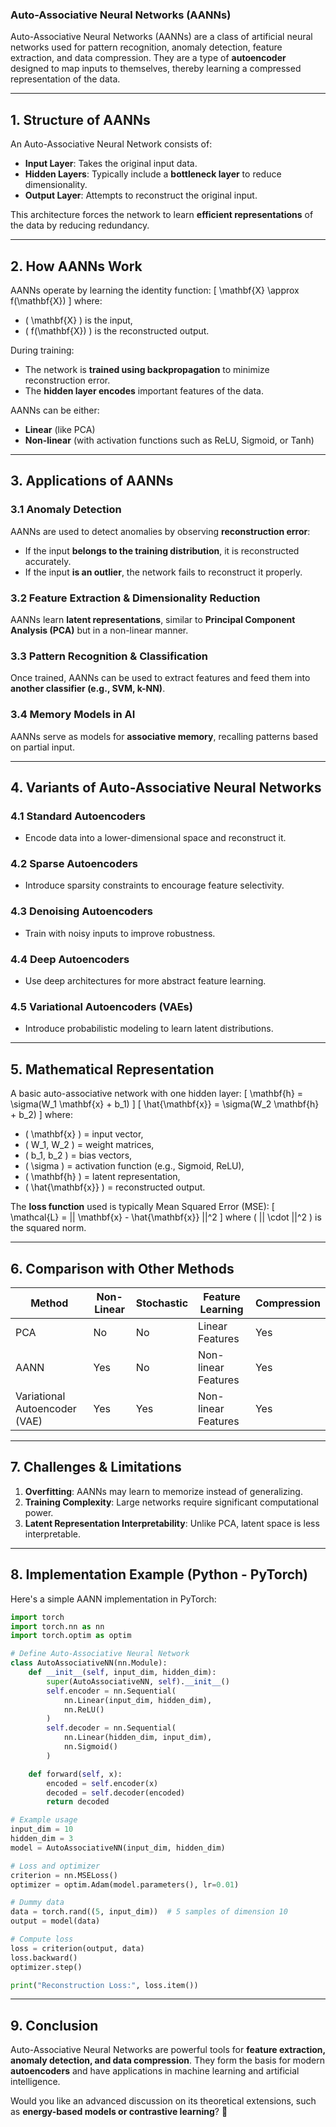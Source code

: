 ### Auto-Associative Neural Networks (AANNs)

Auto-Associative Neural Networks (AANNs) are a class of artificial neural networks used for pattern recognition, anomaly detection, feature extraction, and data compression. They are a type of **autoencoder** designed to map inputs to themselves, thereby learning a compressed representation of the data.

---

## **1. Structure of AANNs**
An Auto-Associative Neural Network consists of:
- **Input Layer**: Takes the original input data.
- **Hidden Layers**: Typically include a **bottleneck layer** to reduce dimensionality.
- **Output Layer**: Attempts to reconstruct the original input.

This architecture forces the network to learn **efficient representations** of the data by reducing redundancy.

---

## **2. How AANNs Work**
AANNs operate by learning the identity function:
\[
\mathbf{X} \approx f(\mathbf{X})
\]
where:
- \( \mathbf{X} \) is the input,
- \( f(\mathbf{X}) \) is the reconstructed output.

During training:
- The network is **trained using backpropagation** to minimize reconstruction error.
- The **hidden layer encodes** important features of the data.

AANNs can be either:
- **Linear** (like PCA)
- **Non-linear** (with activation functions such as ReLU, Sigmoid, or Tanh)

---

## **3. Applications of AANNs**
### **3.1 Anomaly Detection**
AANNs are used to detect anomalies by observing **reconstruction error**:
- If the input **belongs to the training distribution**, it is reconstructed accurately.
- If the input **is an outlier**, the network fails to reconstruct it properly.

### **3.2 Feature Extraction & Dimensionality Reduction**
AANNs learn **latent representations**, similar to **Principal Component Analysis (PCA)** but in a non-linear manner.

### **3.3 Pattern Recognition & Classification**
Once trained, AANNs can be used to extract features and feed them into **another classifier (e.g., SVM, k-NN)**.

### **3.4 Memory Models in AI**
AANNs serve as models for **associative memory**, recalling patterns based on partial input.

---

## **4. Variants of Auto-Associative Neural Networks**
### **4.1 Standard Autoencoders**
- Encode data into a lower-dimensional space and reconstruct it.

### **4.2 Sparse Autoencoders**
- Introduce sparsity constraints to encourage feature selectivity.

### **4.3 Denoising Autoencoders**
- Train with noisy inputs to improve robustness.

### **4.4 Deep Autoencoders**
- Use deep architectures for more abstract feature learning.

### **4.5 Variational Autoencoders (VAEs)**
- Introduce probabilistic modeling to learn latent distributions.

---

## **5. Mathematical Representation**
A basic auto-associative network with one hidden layer:
\[
\mathbf{h} = \sigma(W_1 \mathbf{x} + b_1)
\]
\[
\hat{\mathbf{x}} = \sigma(W_2 \mathbf{h} + b_2)
\]
where:
- \( \mathbf{x} \) = input vector,
- \( W_1, W_2 \) = weight matrices,
- \( b_1, b_2 \) = bias vectors,
- \( \sigma \) = activation function (e.g., Sigmoid, ReLU),
- \( \mathbf{h} \) = latent representation,
- \( \hat{\mathbf{x}} \) = reconstructed output.

The **loss function** used is typically Mean Squared Error (MSE):
\[
\mathcal{L} = || \mathbf{x} - \hat{\mathbf{x}} ||^2
\]
where \( || \cdot ||^2 \) is the squared norm.

---

## **6. Comparison with Other Methods**
| Method             | Non-Linear | Stochastic | Feature Learning | Compression |
|-------------------|------------|-------------|-----------------|-------------|
| PCA              | No         | No          | Linear Features | Yes         |
| AANN            | Yes        | No          | Non-linear Features | Yes  |
| Variational Autoencoder (VAE) | Yes | Yes | Non-linear Features | Yes |

---

## **7. Challenges & Limitations**
1. **Overfitting**: AANNs may learn to memorize instead of generalizing.
2. **Training Complexity**: Large networks require significant computational power.
3. **Latent Representation Interpretability**: Unlike PCA, latent space is less interpretable.

---

## **8. Implementation Example (Python - PyTorch)**
Here's a simple AANN implementation in PyTorch:

```python
import torch
import torch.nn as nn
import torch.optim as optim

# Define Auto-Associative Neural Network
class AutoAssociativeNN(nn.Module):
    def __init__(self, input_dim, hidden_dim):
        super(AutoAssociativeNN, self).__init__()
        self.encoder = nn.Sequential(
            nn.Linear(input_dim, hidden_dim),
            nn.ReLU()
        )
        self.decoder = nn.Sequential(
            nn.Linear(hidden_dim, input_dim),
            nn.Sigmoid()
        )

    def forward(self, x):
        encoded = self.encoder(x)
        decoded = self.decoder(encoded)
        return decoded

# Example usage
input_dim = 10
hidden_dim = 3
model = AutoAssociativeNN(input_dim, hidden_dim)

# Loss and optimizer
criterion = nn.MSELoss()
optimizer = optim.Adam(model.parameters(), lr=0.01)

# Dummy data
data = torch.rand((5, input_dim))  # 5 samples of dimension 10
output = model(data)

# Compute loss
loss = criterion(output, data)
loss.backward()
optimizer.step()

print("Reconstruction Loss:", loss.item())
```

---

## **9. Conclusion**
Auto-Associative Neural Networks are powerful tools for **feature extraction, anomaly detection, and data compression**. They form the basis for modern **autoencoders** and have applications in machine learning and artificial intelligence.

Would you like an advanced discussion on its theoretical extensions, such as **energy-based models or contrastive learning**? 🚀
